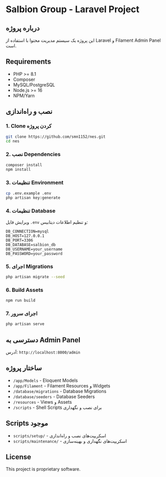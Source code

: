 # Salbion Group - Laravel Project

## درباره پروژه
این پروژه یک سیستم مدیریت محتوا با استفاده از Laravel و Filament Admin Panel است.

## Requirements
- PHP >= 8.1
- Composer
- MySQL/PostgreSQL  
- Node.js >= 16
- NPM/Yarn

## نصب و راه‌اندازی

### 1. Clone کردن پروژه
```bash
git clone https://github.com/smn1152/nes.git
cd nes
```

### 2. نصب Dependencies
```bash
composer install
npm install
```

### 3. تنظیمات Environment
```bash
cp .env.example .env
php artisan key:generate
```

### 4. تنظیمات Database
ویرایش فایل `.env` و تنظیم اطلاعات دیتابیس:
```
DB_CONNECTION=mysql
DB_HOST=127.0.0.1
DB_PORT=3306
DB_DATABASE=salbion_db
DB_USERNAME=your_username
DB_PASSWORD=your_password
```

### 5. اجرای Migrations
```bash
php artisan migrate --seed
```

### 6. Build Assets
```bash
npm run build
```

### 7. اجرای سرور
```bash
php artisan serve
```

## دسترسی به Admin Panel
آدرس: `http://localhost:8000/admin`

## ساختار پروژه
- `/app/Models` - Eloquent Models
- `/app/Filament` - Filament Resources و Widgets
- `/database/migrations` - Database Migrations
- `/database/seeders` - Database Seeders
- `/resources` - Views و Assets
- `/scripts` - Shell Scripts برای نصب و نگهداری

## Scripts موجود
- `scripts/setup/` - اسکریپت‌های نصب و راه‌اندازی
- `scripts/maintenance/` - اسکریپت‌های نگهداری و بهینه‌سازی

## License
This project is proprietary software.
